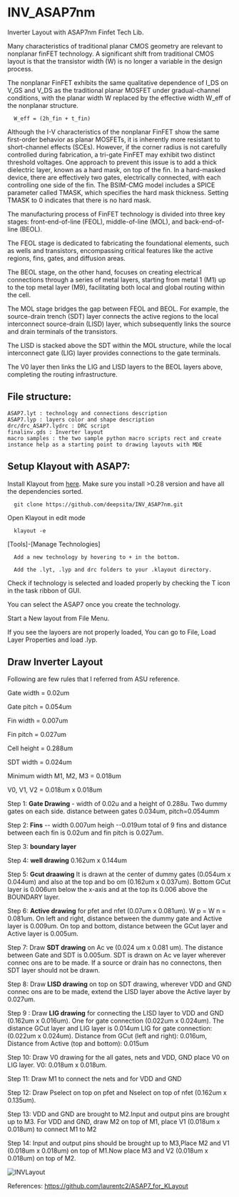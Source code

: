 # INV_ASAP7nm
Inverter Layout with ASAP7nm Finfet Tech Lib.

Many characteristics of traditional planar CMOS geometry are relevant to nonplanar finFET technology. A significant shift from traditional CMOS layout is that the transistor width (W) is no longer a variable in the design process.

The nonplanar FinFET exhibits the same qualitative dependence of I_DS on V_GS and V_DS as the traditional planar MOSFET under gradual-channel conditions, with the planar width W replaced by the effective width W_eff of the nonplanar structure.

      W_eff = (2h_fin + t_fin)

Although the I-V characteristics of the nonplanar FinFET show the same first-order behavior as planar MOSFETs, it is inherently more resistant to short-channel effects (SCEs). However, if the corner radius is not carefully controlled during fabrication, a tri-gate FinFET may exhibit two distinct threshold voltages. One approach to prevent this issue is to add a thick dielectric layer, known as a hard mask, on top of the fin. In a hard-masked device, there are effectively two gates, electrically connected, with each controlling one side of the fin. The BSIM-CMG model includes a SPICE parameter called TMASK, which specifies the hard mask thickness. Setting TMASK to 0 indicates that there is no hard mask.


The manufacturing process of FinFET technology is divided into three key stages: front-end-of-line (FEOL), middle-of-line (MOL), and back-end-of-line (BEOL). 

The FEOL stage is dedicated to fabricating the foundational elements, such as wells and transistors, encompassing critical features like the active regions, fins, gates, and diffusion areas.

The BEOL stage, on the other hand, focuses on creating electrical connections through a series of metal layers, starting from metal 1 (M1) up to the top metal layer (M9), facilitating both local and global routing within the cell. 

The MOL stage bridges the gap between FEOL and BEOL. For example, the source-drain trench (SDT) layer connects the active regions to the local interconnect source-drain (LISD) layer, which subsequently links the source and drain terminals of the transistors. 

The LISD is stacked above the SDT within the MOL structure, while the local interconnect gate (LIG) layer provides connections to the gate terminals. 

The V0 layer then links the LIG and LISD layers to the BEOL layers above, completing the routing infrastructure.

## File structure: 

    ASAP7.lyt : technology and connections description
    ASAP7.lyp : layers color and shape description
    drc/drc_ASAP7.lydrc : DRC script
    finalinv.gds : Inverter layout 
    macro samples : the two sample python macro scripts rect and create instance help as a starting point to drawing layouts with MDE

## Setup Klayout with ASAP7: 

Install Klayout from [here](https://www.klayout.de/build.html). Make sure you install >0.28 version and have all the dependencies sorted.

      git clone https://github.com/deepsita/INV_ASAP7nm.git

Open Klayout in edit mode 

      klayout -e

[Tools]-[Manage Technologies]

      Add a new technology by hovering to + in the bottom. 

      Add the .lyt, .lyp and drc folders to your .klayout directory. 

Check if technology is selected and loaded properly by checking the T icon in the task ribbon of GUI. 

You can select the ASAP7 once you create the technology. 

Start a New layout from File Menu. 

If you see the layoers are not properly loaded, You can go to File, Load Layer Properties and load .lyp. 

## Draw Inverter Layout

Following are few rules that I referred from ASU reference.

Gate width = 0.02um

Gate pitch = 0.054um

Fin width = 0.007um

Fin pitch = 0.027um

Cell height = 0.288um

SDT width = 0.024um

Minimum width M1, M2, M3 = 0.018um

V0, V1, V2 = 0.018um x 0.018um

Step 1: **Gate Drawing** - width of 0.02u and a height of 0.288u. Two dummy gates on each side. distance between gates 0.034um, pitch=0.054umm

Step 2: **Fins** -- width 0.007um heigh --0.019um total of 9 fins and distance between each fin is 0.02um and fin pitch is 0.027um.

Step 3: **boundary layer**

Step 4: **well drawing** 0.162um x 0.144um

Step 5: **Gcut draawing** It is drawn at the center of dummy gates (0.054um x 0.044um) and also at the top and bo om (0.162um x 0.037um). Bottom GCut layer is 0.006um below the x-axis and at the top its 0.006 above the BOUNDARY layer.

Step 6: **Active drawing** for pfet and nfet (0.07um x 0.081um). W p = W n = 0.081um. On left and right, distance between the dummy gate and Active layer is 0.009um. On top and bottom, distance between the GCut layer and Active layer is 0.005um.

Step 7: Draw **SDT drawing** on Ac ve (0.024 um x 0.081 um). The distance between Gate and SDT is 0.005um. SDT is drawn on Ac ve layer wherever connec ons are to be made. If a source or drain has no connectons, then SDT layer should not be drawn.

Step 8: Draw **LISD drawing** on top on SDT drawing, wherever VDD and GND connec ons are to be made, extend the LISD layer above the Active layer by 0.027um.

Step 9 : Draw **LIG drawing** for connecting the LISD layer to VDD and GND (0.162um x 0.016um). One for gate connection (0.022um x 0.024um). The distance GCut layer and LIG layer is 0.014um LIG for gate connection: (0.022um x 0.024um). Distance from GCut (left and right): 0.016um, Distance from Active (top and bottom): 0.015um

Step 10: Draw V0 drawing for the all gates, nets and VDD, GND place V0 on LIG layer. V0: 0.018um x 0.018um.

Step 11: Draw M1 to connect the nets and for VDD and GND

Step 12: Draw Pselect on top on pfet and Nselect on top of nfet (0.162um x 0.135um).

Step 13: VDD and GND are brought to M2.Input and output pins are brought up to M3. For VDD and GND, draw M2 on top of M1, place V1 (0.018um x 0.018um) to connect M1 to M2

Step 14: Input and output pins should be brought up to M3,Place M2 and V1 (0.018um x 0.018um) on top of M1.Now place M3 and V2 (0.018um x 0.018um) on top of M2.

![INVLayout](https://github.com/user-attachments/assets/e16666f9-c5d1-470a-ae33-97a61123fda8)


References: 
https://github.com/laurentc2/ASAP7_for_KLayout

